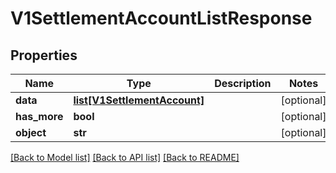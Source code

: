 # V1SettlementAccountListResponse

## Properties
Name | Type | Description | Notes
------------ | ------------- | ------------- | -------------
**data** | [**list[V1SettlementAccount]**](V1SettlementAccount.md) |  | [optional] 
**has_more** | **bool** |  | [optional] 
**object** | **str** |  | [optional] 

[[Back to Model list]](../README.md#documentation-for-models) [[Back to API list]](../README.md#documentation-for-api-endpoints) [[Back to README]](../README.md)


